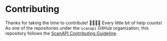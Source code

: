 # Contributing

Thanks for taking the time to contribute! 🙇‍♀️🙇‍♂️ Every little bit of help counts! As one of the repositories under the `scanapi` GitHub organization, this repository follows the [ScanAPI Contributing Guideline](https://github.com/scanapi/contributors/blob/master/CONTRIBUTING.md).
